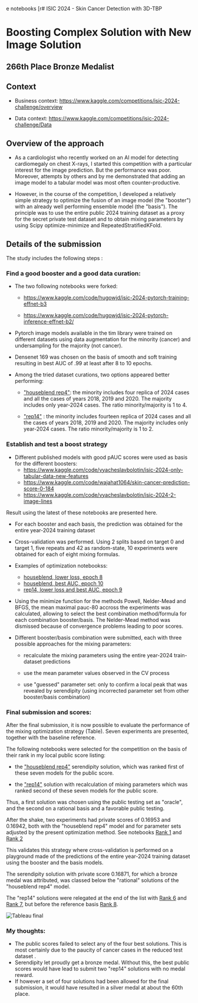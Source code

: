 e notebooks [r# ISIC 2024 - Skin Cancer Detection with 3D-TBP
#  Boosting Complex Solution with New Image Solution 

## 266th Place Bronze Medalist

## Context

- Business context: https://www.kaggle.com/competitions/isic-2024-challenge/overview

- Data context: https://www.kaggle.com/competitions/isic-2024-challenge/Data

## Overview of the approach

-  As a cardiologist who recently worked on an AI model for detecting cardiomegaly on chest X-rays, I started this competition with a particular interest for the image prediction. But the performance was poor. Moreover, attempts by others and by me demonstrated that adding an image model to a tabular model was most often counter-productive.
 
 -  However, in the course of the competition, I developed a relatively simple strategy to optimize the fusion of an image model (the "booster") with an already well performing ensemble model (the "basis"). The principle was to use the entire public 2024 training dataset as a proxy for the secret private test dataset and to obtain mixing parameters by using Scipy optimize-minimize and RepeatedStratifiedKFold.
 
## Details of the submission

The study includes the following steps :

### Find a good booster and a good data curation:

   - The two following notebooks were forked:
   
     - https://www.kaggle.com/code/hugowjd/isic-2024-pytorch-training-effnet-b3

     - https://www.kaggle.com/code/hugowjd/isic-2024-pytorch-inference-effnet-b2/
  
  - Pytorch image models available in the tim library were trained on different datasets using data augmentation for the minority (cancer) and undersampling for the majority (not cancer).
 
  - Densenet 169 was chosen on the basis of smooth and soft training resulting in best AUC of .99 at least after 8 to 10 epochs.

  - Among the tried dataset curations, two options appeared better performing:

    - ["houseblend rep4"](https://github.com/pdc-quantum/isic-2024/blob/main/houseblend%20rep4%20densenet%20169%20training%20of%20zinneke%20picture.ipynb): the minority includes four replica of 2024 cases and all the cases of years 2018, 2019 and 2020. The majority includes only year-2024 cases. The ratio minority/majority is 1 to 4.
  

    - ["rep14"](https://github.com/pdc-quantum/isic-2024/blob/main/rep14%20densenet%20169%20training%20of%20zinneke%20picture.ipynb) :  the minority includes fourteen replica of 2024 cases and all the cases of years 2018, 2019 and 2020. The majority includes only year-2024 cases. The ratio minority/majority is 1 to 2.

   
### Establish and test a boost strategy

  - Different published models with good pAUC scores were used as basis for the different boosters:
    - https://www.kaggle.com/code/vyacheslavbolotin/isic-2024-only-tabular-data-new-features
    - https://www.kaggle.com/code/wajahat1064/skin-cancer-prediction-score-0-184
    - https://www.kaggle.com/code/vyacheslavbolotin/isic-2024-2-image-lines
   
Result using the latest of these notebooks are presented here.  
 
  - For each booster and each basis, the prediction was obtained for the entire year-2024 training dataset

  - Cross-validation was performed. Using 2 splits based on target 0 and target 1, five repeats and 42 as random-state, 10 experiments were obtained for each of eight mixing formulas.

  - Examples of optimization notebookss:
    -  [houseblend, lower loss, epoch 8](https://github.com/pdc-quantum/isic-2024/blob/main/nb4%20houseblend%20loss%20optimization%20ISIC%202024%20merge%20predictions%20tabular%20and%20image.ipynb)
    -  [houseblend, best AUC, epoch 10](https://github.com/pdc-quantum/isic-2024/blob/main/nb4%20houseblend%20auc%20optimization%20ISIC%202024%20merge%20predictions%20tabular%20and%20image.ipynb)
    -  [rep14, lower loss and best AUC, epoch 9](https://github.com/pdc-quantum/isic-2024/blob/main/nb4%20rep14%20optimization%20ISIC%202024%20merge%20predictions%20tabular%20and%20image.ipynb)
     
  - Using the minimize function for the methods Powell, Nelder-Mead and BFGS, the mean maximal pauc-80 accross the experiments was calculated, allowing to select the best combination method/formula for each combination booster/basis. The Nelder-Mead method was dismissed because of convergence problems leading to poor scores.
 
  - Different booster/basis combination were submitted,  each with three possible approaches for the mixing parameters:
     
     - recalculate the mixing parameters using the entire year-2024 train-dataset predictions
     
     - use the mean parameter values observed in the CV process
     
     - use "guessed" parameter set: only to confirm a local peak that was revealed by serendipity (using incorrected parameter set from other booster/basis combination)

 ### Final submission and scores:

   After the final submission, it is now possible to evaluate the  performance of the mixing optimization strategy (Table). Seven experiments are presented, together with the baseline reference. 
   
   The following notebooks were selected for the competition on the basis of their rank in my local public score listing:

   - the ["houseblend rep4"](https://github.com/pdc-quantum/isic-2024/blob/main/rank%205/ntb4-mix-d169-isic-2024-2-image-lines%20(3).ipynb) serendipity solution, which was ranked first of these seven models for the public score. 
  
   - the ["rep14"](https://github.com/pdc-quantum/isic-2024/blob/main/rank%206/ntb4-mix-d169-isic-2024-2-image-lines%20(4).ipynb) solution with recalculation of mixing parameters which was ranked second of these seven models for the public score.
  
   Thus, a first solution was chosen using the public testing set as "oracle", and the second on a rational basis and a favorable public testing.

   After the shake, two experiments  had  private scores of 0.16953 and 0.16942, both with the "houseblend rep4" model and for parameter sets adjusted by the present optimization method. See notebooks [Rank 1](https://github.com/pdc-quantum/isic-2024/blob/main/rank%201/ntb4-mix-d169-isic-2024-2-image-lines.ipynb) and [Rank 2](https://github.com/pdc-quantum/isic-2024/blob/main/rank%202/ntb4-mix-d169-isic-2024-2-image-lines%20(1).ipynb)

   This validates this strategy where cross-validation is performed on a playground made of the predictions of the entire year-2024 training dataset using the booster and the basis models.

   The serendipity solution with private score 0.16871, for which a bronze medal was attributed, was classed below the "rational" solutions of the "houseblend rep4" model.

   The "rep14" solutions were relegated at the end of the list with [Rank 6](https://github.com/pdc-quantum/isic-2024/blob/main/rank%206/ntb4-mix-d169-isic-2024-2-image-lines%20(4).ipynb) and [Rank 7](https://github.com/pdc-quantum/isic-2024/blob/main/rank%207/ntb4-mix-d169-isic-2024-2-image-lines%20(5).ipynb), but before the reference basis [Rank 8](https://github.com/pdc-quantum/isic-2024/blob/main/rank%208/ntb4-mix-d169-isic-2024-2-image-lines%20(6).ipynb).
    

![Tableau final](https://github.com/user-attachments/assets/bb450a07-0122-4630-b71c-9986f6c3210c)



### My thoughts:

 - The public scores failed to select any of the four best solutions. This is most certainly due to the paucity of cancer cases in the reduced test dataset .
 - Serendipity let proudly get a bronze medal. Without this, the best public scores would have lead to submit two "rep14" solutions with no medal reward.
 - If however a set of four solutions had been allowed for the final submission, it would have resulted in a silver medal at about the 60th place.
  






